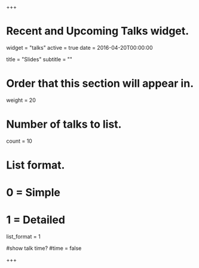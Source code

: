 +++
# Recent and Upcoming Talks widget.
widget = "talks"
active = true
date = 2016-04-20T00:00:00

title = "Slides"
subtitle = ""

# Order that this section will appear in.
weight = 20

# Number of talks to list.
count = 10

# List format.
#   0 = Simple
#   1 = Detailed
list_format = 1

#show talk time?
#time = false

+++

